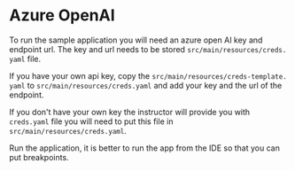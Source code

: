 # Azure OpenAI  

To run the sample application you will need an azure open AI key and 
endpoint url. The key and url needs to be stored `src/main/resources/creds.
yaml` file. 

If you have your own api key, copy the `src/main/resources/creds-template.
yaml` to `src/main/resources/creds.yaml` and add your key and the url of the 
endpoint. 

If you don't have your own key the instructor will provide you with `creds.yaml`
file you will need to put this file in `src/main/resources/creds.yaml`.

Run the application, it is better to run the app from the IDE so that you can 
put breakpoints.

